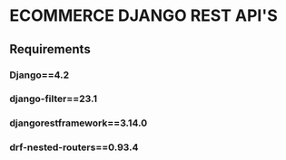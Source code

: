 # ECOMMERCE DJANGO REST API'S

## Requirements
### Django==4.2
### django-filter==23.1
### djangorestframework==3.14.0
### drf-nested-routers==0.93.4
 


